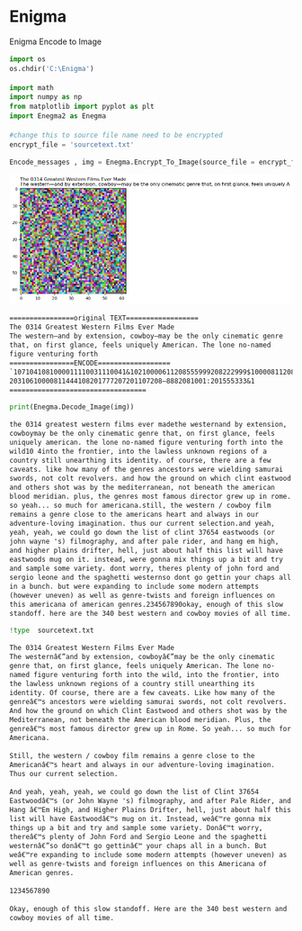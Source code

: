 # Enigma
Enigma Encode to Image

```python
import os
os.chdir('C:\Enigma')

import math 
import numpy as np
from matplotlib import pyplot as plt
import Enegma2 as Enegma

#change this to source file name need to be encrypted
encrypt_file = 'sourcetext.txt'

```


```python
Encode_messages , img = Enegma.Encrypt_To_Image(source_file = encrypt_file , language = Lang_EN)

```


    
![png](Enigma/output_1_0.png)
    


    ================original TEXT==================
    The 0314 Greatest Western Films Ever Made
    The western—and by extension, cowboy—may be the only cinematic genre that, on first glance, feels uniquely American. The lone no-named figure venturing forth 
    ================ENCODE==================
    `1071041081000011110031110041&10210000611208555999208222999$10000811208`555208&203100006111001^&109>+`+`1001100003112071000061110310000811
    20310610000811444108201777207201107208—8882081001:201555333&1
    ==================================
    


```python
print(Enegma.Decode_Image(img))
```

    the 0314 greatest western films ever madethe westernand by extension, cowboymay be the only cinematic genre that, on first glance, feels uniquely american. the lone no-named figure venturing forth into the wild10 4into the frontier, into the lawless unknown regions of a country still unearthing its identity. of course, there are a few caveats. like how many of the genres ancestors were wielding samurai swords, not colt revolvers. and how the ground on which clint eastwood and others shot was by the mediterranean, not beneath the american blood meridian. plus, the genres most famous director grew up in rome. so yeah... so much for americana.still, the western / cowboy film remains a genre close to the americans heart and always in our adventure-loving imagination. thus our current selection.and yeah, yeah, yeah, we could go down the list of clint 37654 eastwoods (or john wayne 's) filmography, and after pale rider, and hang em high, and higher plains drifter, hell, just about half this list will have eastwoods mug on it. instead, were gonna mix things up a bit and try and sample some variety. dont worry, theres plenty of john ford and sergio leone and the spaghetti westernso dont go gettin your chaps all in a bunch. but were expanding to include some modern attempts (however uneven) as well as genre-twists and foreign influences on this americana of american genres.234567890okay, enough of this slow standoff. here are the 340 best western and cowboy movies of all time. 
    


```python
!type  sourcetext.txt

```

    The 0314 Greatest Western Films Ever Made
    The westernâ€”and by extension, cowboyâ€”may be the only cinematic genre that, on first glance, feels uniquely American. The lone no-named figure venturing forth into the wild, into the frontier, into the lawless unknown regions of a country still unearthing its identity. Of course, there are a few caveats. Like how many of the genreâ€™s ancestors were wielding samurai swords, not colt revolvers. And how the ground on which Clint Eastwood and others shot was by the Mediterranean, not beneath the American blood meridian. Plus, the genreâ€™s most famous director grew up in Rome. So yeah... so much for Americana.
    
    Still, the western / cowboy film remains a genre close to the Americanâ€™s heart and always in our adventure-loving imagination. Thus our current selection.
    
    And yeah, yeah, yeah, we could go down the list of Clint 37654 Eastwoodâ€™s (or John Wayne 's) filmography, and after Pale Rider, and Hang â€™Em High, and Higher Plains Drifter, hell, just about half this list will have Eastwoodâ€™s mug on it. Instead, weâ€™re gonna mix things up a bit and try and sample some variety. Donâ€™t worry, thereâ€™s plenty of John Ford and Sergio Leone and the spaghetti westernâ€”so donâ€™t go gettinâ€™ your chaps all in a bunch. But weâ€™re expanding to include some modern attempts (however uneven) as well as genre-twists and foreign influences on this Americana of American genres.
    
    1234567890
    
    Okay, enough of this slow standoff. Here are the 340 best western and cowboy movies of all time.
    


```python

```
